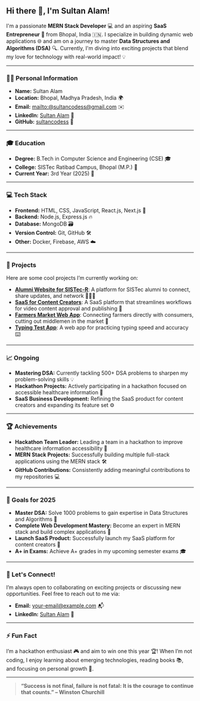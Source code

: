 ## Hi there 👋, I'm **Sultan Alam**!

I'm a passionate **MERN Stack Developer** 💻 and an aspiring **SaaS Entrepreneur** 🚀 from Bhopal, India 🇮🇳. I specialize in building dynamic web applications 🌐 and am on a journey to master **Data Structures and Algorithms (DSA)** 🔍. Currently, I'm diving into exciting projects that blend my love for technology with real-world impact! 💡

---

### 🧑‍💻 Personal Information

- **Name:** Sultan Alam
- **Location:** Bhopal, Madhya Pradesh, India 🌍
- **Email:** [mailto:@sultancodess@gmail.com](mailto:@sultancodess@gmail.com) ✉️
- **LinkedIn:** [Sultan Alam](https://www.linkedin.com/in/sultanalam) 🔗
- **GitHub:** [sultancodess](https://github.com/sultancodess) 🔑

---

### 🎓 Education

- **Degree:** B.Tech in Computer Science and Engineering (CSE) 🎓
- **College:** SISTec Ratibad Campus, Bhopal (M.P.) 🏫
- **Current Year:** 3rd Year (2025) 📅
---

### 💻 Tech Stack

- **Frontend:** HTML, CSS, JavaScript, React.js, Next.js 🌟
- **Backend:** Node.js, Express.js 🔥
- **Database:** MongoDB 🗃️
- **Version Control:** Git, GitHub 🛠️
- **Other:** Docker, Firebase, AWS ☁️

---

### 🚀 Projects

Here are some cool projects I’m currently working on:

- **[Alumni Website for SISTec-R](https://github.com/sultancodess/alumni-website)**: A platform for SISTec alumni to connect, share updates, and network 🧑‍🤝‍🧑
- **[SaaS for Content Creators](https://github.com/sultancodess/saas-for-creators)**: A SaaS platform that streamlines workflows for video content approval and publishing 🎥
- **[Farmers Market Web App](https://github.com/sultancodess/farmers-market)**: Connecting farmers directly with consumers, cutting out middlemen in the market 🌾
- **[Typing Test App](https://github.com/sultancodess/typing-test)**: A web app for practicing typing speed and accuracy ⌨️

---

### 📈 Ongoing

- **Mastering DSA:** Currently tackling 500+ DSA problems to sharpen my problem-solving skills 💡
- **Hackathon Projects:** Actively participating in a hackathon focused on accessible healthcare information 🏥
- **SaaS Business Development:** Refining the SaaS product for content creators and expanding its feature set ⚙️

---

### 🏆 Achievements

- **Hackathon Team Leader:** Leading a team in a hackathon to improve healthcare information accessibility 🏅
- **MERN Stack Projects:** Successfully building multiple full-stack applications using the MERN stack 🛠️
- **GitHub Contributions:** Consistently adding meaningful contributions to my repositories 💻

---

### 🎯 Goals for 2025

- **Master DSA:** Solve 1000 problems to gain expertise in Data Structures and Algorithms 🧠
- **Complete Web Development Mastery:** Become an expert in MERN stack and build complex applications 🚀
- **Launch SaaS Product:** Successfully launch my SaaS platform for content creators 🎉
- **A+ in Exams:** Achieve A+ grades in my upcoming semester exams 🎓

---

### 🤝 Let's Connect!

I’m always open to collaborating on exciting projects or discussing new opportunities. Feel free to reach out to me via:

- **Email:** [your-email@example.com](mailto:@sultancodess@gmail.com) 📬
- **LinkedIn:** [Sultan Alam](https://www.linkedin.com/in/sultanalam) 🔗

---

### ⚡ Fun Fact

I’m a hackathon enthusiast 🎮 and aim to win one this year 🏆! When I’m not coding, I enjoy learning about emerging technologies, reading books 📚, and focusing on personal growth 🌱.

---

> **“Success is not final, failure is not fatal: It is the courage to continue that counts.” – Winston Churchill**
